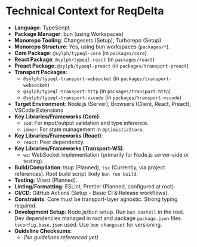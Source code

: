 # Technical Context for ReqDelta

*   **Language**: TypeScript
*   **Package Manager**: bun (using Workspaces)
*   **Monorepo Tooling**: Changesets (Setup), Turborepo (Setup)
*   **Monorepo Structure**: Yes, using bun workspaces (`packages/*`).
*   **Core Package**: `@sylph/typeql-core` (in `packages/core`)
*   **React Package**: `@sylph/typeql-react` (in `packages/react`)
*   **Preact Package**: `@sylph/typeql-preact` (in `packages/transport-preact`)
*   **Transport Packages**:
    *   `@sylph/typeql-transport-websocket` (in `packages/transport-websocket`)
    *   `@sylph/typeql-transport-http` (in `packages/transport-http`)
    *   `@sylph/typeql-transport-vscode` (in `packages/transport-vscode`)
*   **Target Environment**: Node.js (Server), Browsers (Client, React, Preact), VSCode Extensions
*   **Key Libraries/Frameworks (Core)**:
    *   `zod`: For input/output validation and type inference.
    *   `immer`: For state management in `OptimisticStore`.
*   **Key Libraries/Frameworks (React)**:
    *   `react`: Peer dependency.
*   **Key Libraries/Frameworks (Transport-WS)**:
    *   `ws`: WebSocket implementation (primarily for Node.js server-side or testing).
*   **Build/Compilation**: tsup (Planned), `tsc` (Currently, via project references). Root build script likely `bun run build`.
*   **Testing**: Vitest (Planned).
*   **Linting/Formatting**: ESLint, Prettier (Planned, configured at root).
*   **CI/CD**: GitHub Actions (Setup - Basic CI & Release workflows).
*   **Constraints**: Core must be transport-layer agnostic. Strong typing required.
*   **Development Setup**: Node.js/bun setup. Run `bun install` in the root. Dev dependencies managed in root and package `package.json` files. `tsconfig.base.json` used. Use `bun changeset` for versioning.
*   **Guideline Checksums**:
    *   *(No guidelines referenced yet)*
